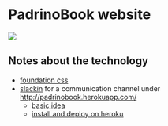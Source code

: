 # PadrinoBook website

<img src="https://padrinobook.herokuapp.com/badge.svg">


## Notes about the technology

- [foundation css](http://foundation.zurb.com/ "foundation css")
- [slackin](https://github.com/rauchg/slackin "slackin") for a communication channel under <http://padrinobook.herokuapp.com/>
  - [basic idea](http://rauchg.com/slackin/ "basic idea")
  - [install and deploy on heroku](https://github.com/rauchg/slackin "install and deploy on heroku")

